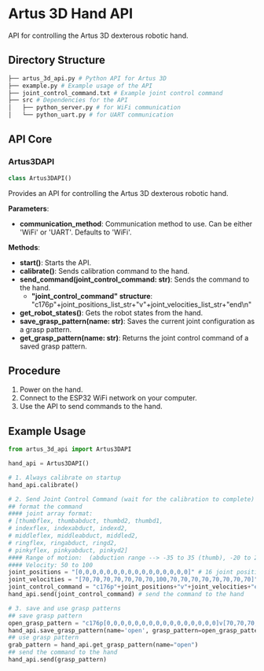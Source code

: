 # Artus 3D Hand API

API for controlling the Artus 3D dexterous robotic hand.


## Directory Structure
```bash
├── artus_3d_api.py # Python API for Artus 3D
├── example.py # Example usage of the API
├── joint_control_command.txt # Example joint control command
├── src # Dependencies for the API
│   ├── python_server.py # for WiFi communication
│   └── python_uart.py # for UART communication
```


## API Core

### Artus3DAPI


```python
class Artus3DAPI()
```
Provides an API for controlling the Artus 3D dexterous robotic hand.

**Parameters**:
- **communication_method**: Communication method to use. Can be either 'WiFi' or 'UART'. Defaults to 'WiFi'.

**Methods**:
- **start()**: Starts the API.
- **calibrate()**: Sends calibration command to the hand.
- **send_command(joint_control_command: str)**: Sends the command to the hand.
    - **"joint_control_command" structure**: "c176p"+joint_positions_list_str+"v"+joint_velocities_list_str+"end\n"
- **get_robot_states()**: Gets the robot states from the hand.
- **save_grasp_pattern(name: str)**: Saves the current joint configuration as a grasp pattern.
- **get_grasp_pattern(name: str)**: Returns the joint control command of a saved grasp pattern.

## Procedure
1. Power on the hand.
2. Connect to the ESP32 WiFi network on your computer.
3. Use the API to send commands to the hand.

## Example Usage
```python
from artus_3d_api import Artus3DAPI

hand_api = Artus3DAPI()

# 1. Always calibrate on startup
hand_api.calibrate()

# 2. Send Joint Control Command (wait for the calibration to complete)
## format the command
#### joint array format:
# [thumbflex, thumbabduct, thumbd2, thumbd1, 
# indexflex, indexabduct, indexd2, 
# middleflex, middleabduct, middled2, 
# ringflex, ringabduct, ringd2, 
# pinkyflex, pinkyabduct, pinkyd2]
#### Range of motion:  (abduction range --> -35 to 35 (thumb), -20 to 20 (other fingers) || all other angles --> 0 to 90)
#### Velocity: 50 to 100
joint_positions = "[0,0,0,0,0,0,0,0,0,0,0,0,0,0,0,0]" # 16 joint positions (in degrees)
joint_velocities = "[70,70,70,70,70,70,70,100,70,70,70,70,70,70,70,70]" # 16 joint velocities
joint_control_command = "c176p"+joint_positions+"v"+joint_velocities+"end\n"
hand_api.send(joint_control_command) # send the command to the hand

# 3. save and use grasp patterns
## save grasp pattern
open_grasp_pattern = "c176p[0,0,0,0,0,0,0,0,0,0,0,0,0,0,0,0]v[70,70,70,70,70,70,70,100,70,70,70,70,70,70,70,70]end\n"
hand_api.save_grasp_pattern(name='open', grasp_pattern=open_grasp_pattern)
## use grasp pattern
grab_pattern = hand_api.get_grasp_pattern(name="open")
## send the command to the hand
hand_api.send(grasp_pattern)
```





